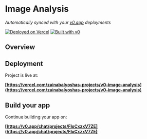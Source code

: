 # Image Analysis

*Automatically synced with your [v0.app](https://v0.app) deployments*

[![Deployed on Vercel](https://img.shields.io/badge/Deployed%20on-Vercel-black?style=for-the-badge&logo=vercel)](https://vercel.com/zainabalyoshas-projects/v0-image-analysis)
[![Built with v0](https://img.shields.io/badge/Built%20with-v0.app-black?style=for-the-badge)](https://v0.app/chat/projects/FIoCxzxV7ZE)

## Overview


## Deployment

Project is live at:

**[https://vercel.com/zainabalyoshas-projects/v0-image-analysis](https://vercel.com/zainabalyoshas-projects/v0-image-analysis)**

## Build your app

Continue building your app on:

**[https://v0.app/chat/projects/FIoCxzxV7ZE](https://v0.app/chat/projects/FIoCxzxV7ZE)**


